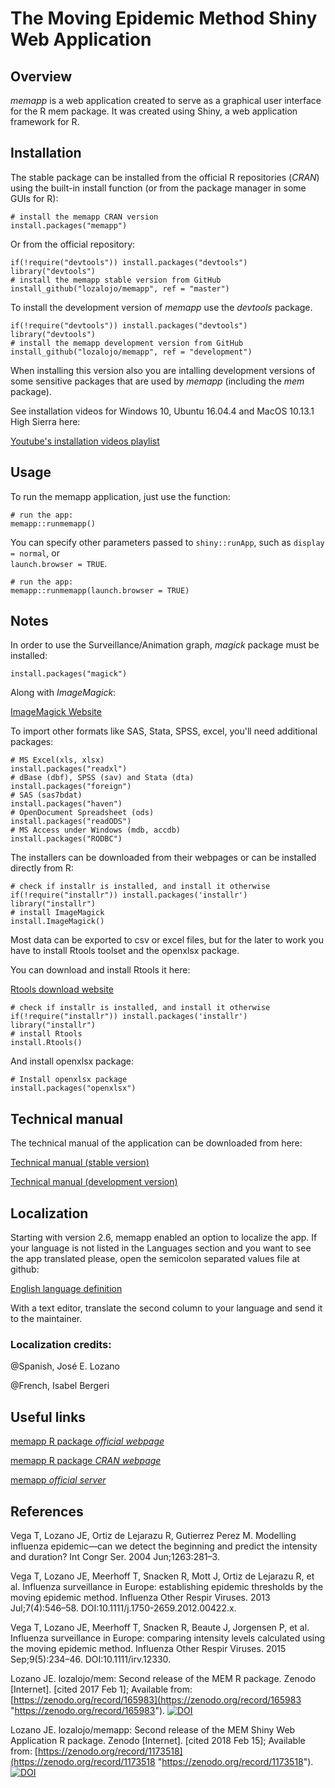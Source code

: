 # The Moving Epidemic Method Shiny Web Application

## Overview

*memapp* is a web application created to serve as a graphical user interface for the R mem package. It was created using Shiny, a web application framework for R.

## Installation

The stable package can be installed from the official R repositories (*CRAN*) using the built-in install function (or from the package manager in some GUIs for R):

```
# install the memapp CRAN version
install.packages("memapp")
```

Or from the official repository:

```
if(!require("devtools")) install.packages("devtools")
library("devtools")
# install the memapp stable version from GitHub
install_github("lozalojo/memapp", ref = "master")
```

To install the development version of *memapp* use the *devtools* package.

```
if(!require("devtools")) install.packages("devtools")
library("devtools")
# install the memapp development version from GitHub
install_github("lozalojo/memapp", ref = "development")
```

When installing this version also you are intalling development versions of some sensitive packages that are used by *memapp* (including the *mem* package).

See installation videos for Windows 10, Ubuntu 16.04.4 and MacOS 10.13.1 High Sierra here:

[Youtube's installation videos playlist](https://www.youtube.com/watch?v=rTIlQGM0qbE&list=PLhUpdbxODE7DizLt2TA-Hgw0cQ5ycM8BB "installation videos")

## Usage

To run the memapp application, just use the function:

```
# run the app:
memapp::runmemapp()
```

You can specify other parameters passed to `shiny::runApp`, such as `display = normal`, or  
`launch.browser = TRUE`.

```
# run the app:
memapp::runmemapp(launch.browser = TRUE)
```

## Notes

In order to use the Surveillance/Animation graph, *magick* package must be installed:

```
install.packages("magick")
```

Along with *ImageMagick*:

[ImageMagick Website](https://imagemagick.org/ "ImageMagick")

To import other formats like SAS, Stata, SPSS, excel, you'll need additional packages:

```
# MS Excel(xls, xlsx)
install.packages("readxl")
# dBase (dbf), SPSS (sav) and Stata (dta)
install.packages("foreign")
# SAS (sas7bdat)
install.packages("haven")
# OpenDocument Spreadsheet (ods)
install.packages("readODS")
# MS Access under Windows (mdb, accdb)
install.packages("RODBC")
```

The installers can be downloaded from their webpages or can be installed directly from R:

```
# check if installr is installed, and install it otherwise
if(!require("installr")) install.packages('installr')
library("installr")
# install ImageMagick
install.ImageMagick()
```

Most data can be exported to csv or excel files, but for the later to work you have to install Rtools toolset and the openxlsx package.

You can download and install Rtools it here:

[Rtools download website](https://cran.r-project.org/bin/windows/Rtools/ "Rtools")

```
# check if installr is installed, and install it otherwise
if(!require("installr")) install.packages('installr')
library("installr")
# install Rtools
install.Rtools()
```

And install openxlsx package:

```
# Install openxlsx package
install.packages("openxlsx")
```

## Technical manual

The technical manual of the application can be downloaded from here:

[Technical manual (stable version)](https://github.com/lozalojo/memapp/blob/assets/technicalmanual.pdf?raw=true "manual stable")

[Technical manual (development version)](https://github.com/lozalojo/memapp/blob/assets/technicalmanualdev.pdf?raw=true "manual development")

## Localization

Starting with version 2.6, memapp enabled an option to localize the app. If your language is not listed in the Languages section and you want to see the app translated please, open the semicolon separated values file at github:

[English language definition](https://github.com/lozalojo/memapp/blob/master/inst/shinyapp/lang/en_GB.txt "en file")

With a text editor, translate the second column to your language and send it to the maintainer.

### Localization credits:

@Spanish, José E. Lozano

@French, Isabel Bergeri

## Useful links

[memapp R package *official webpage*](https://github.com/lozalojo/memapp "official webpage")

[memapp R package *CRAN webpage*](https://cran.r-project.org/package=memapp "CRAN webpage")

[memapp *official server*](http://memapp.iecscyl.com:8080/ "official server")

## References

Vega T, Lozano JE, Ortiz de Lejarazu R, Gutierrez Perez M. Modelling influenza epidemic—can we detect the beginning and predict the intensity and duration? Int Congr Ser. 2004 Jun;1263:281–3. 

Vega T, Lozano JE, Meerhoff T, Snacken R, Mott J, Ortiz de Lejarazu R, et al. Influenza surveillance in Europe: establishing epidemic thresholds by the moving epidemic method. Influenza Other Respir Viruses. 2013 Jul;7(4):546–58. DOI:10.1111/j.1750-2659.2012.00422.x.

Vega T, Lozano JE, Meerhoff T, Snacken R, Beaute J, Jorgensen P, et al. Influenza surveillance in Europe: comparing intensity levels calculated using the moving epidemic method. Influenza Other Respir Viruses. 2015 Sep;9(5):234–46. DOI:10.1111/irv.12330.

Lozano JE. lozalojo/mem: Second release of the MEM R package. Zenodo [Internet]. [cited 2017 Feb 1]; Available from: [https://zenodo.org/record/165983](https://zenodo.org/record/165983 "https://zenodo.org/record/165983"). [![DOI](https://zenodo.org/badge/47120918.svg)](https://zenodo.org/badge/latestdoi/47120918)

Lozano JE. lozalojo/memapp: Second release of the MEM Shiny Web Application R package. Zenodo [Internet]. [cited 2018 Feb 15]; Available from: [https://zenodo.org/record/1173518](https://zenodo.org/record/1173518 "https://zenodo.org/record/1173518"). [![DOI](https://zenodo.org/badge/90709196.svg)](https://zenodo.org/badge/latestdoi/90709196)



